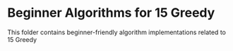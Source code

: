 # Beginner Algorithms for 15 Greedy
This folder contains beginner-friendly algorithm implementations related to 15 Greedy
